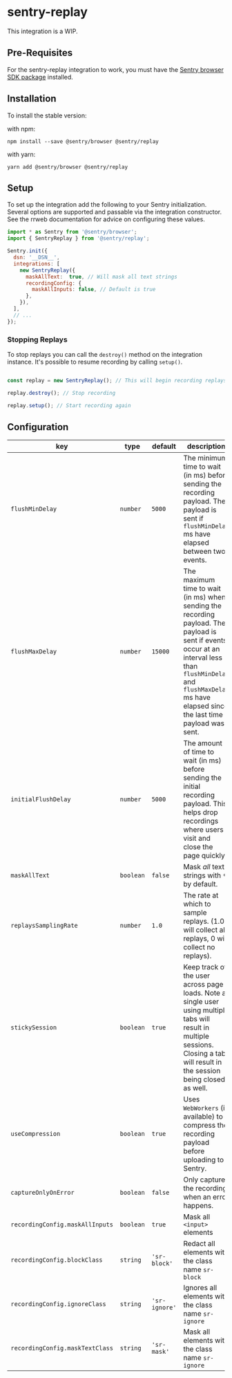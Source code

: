 # sentry-replay

This integration is a WIP.

## Pre-Requisites

For the sentry-replay integration to work, you must have the [Sentry browser SDK package](https://www.npmjs.com/package/@sentry/browser) installed.

## Installation

To install the stable version:

with npm:

```shell
npm install --save @sentry/browser @sentry/replay
```

with yarn:

```shell
yarn add @sentry/browser @sentry/replay
```

## Setup

To set up the integration add the following to your Sentry initialization. Several options are supported and passable via the integration constructor.
See the rrweb documentation for advice on configuring these values.


```javascript
import * as Sentry from '@sentry/browser';
import { SentryReplay } from '@sentry/replay';

Sentry.init({
  dsn: '__DSN__',
  integrations: [
    new SentryReplay({
      maskAllText:  true, // Will mask all text strings
      recordingConfig: {
        maskAllInputs: false, // Default is true
      },
    }),
  ],
  // ...
});
```

### Stopping Replays

To stop replays you can call the `destroy()` method on the integration instance. It's possible to resume recording by calling `setup()`.

```javascript

const replay = new SentryReplay(); // This will begin recording replays

replay.destroy(); // Stop recording

replay.setup(); // Start recording again
```

## Configuration

| key | type | default | description |
| --- | ---- | ------- | ----------- |
| `flushMinDelay` | `number` | `5000` | The minimum time to wait (in ms) before sending the recording payload. The payload is sent if `flushMinDelay` ms have elapsed between two events. |
| `flushMaxDelay` | `number` | `15000` | The maximum time to wait (in ms) when sending the recording payload. The payload is sent if events occur at an interval less than `flushMinDelay` and `flushMaxDelay` ms have elapsed since the last time a payload was sent. |
| `initialFlushDelay` | `number` | `5000` | The amount of time to wait (in ms) before sending the initial recording payload. This helps drop recordings where users visit and close the page quickly. |
| `maskAllText` | `boolean` | `false` | Mask *all* text strings with `*` by default. |
| `replaysSamplingRate` | `number` | `1.0` | The rate at which to sample replays. (1.0 will collect all replays, 0 will collect no replays). |
| `stickySession` | `boolean` | `true` | Keep track of the user across page loads. Note a single user using multiple tabs will result in multiple sessions. Closing a tab will result in the session being closed as well. |
| `useCompression` | `boolean` | `true` | Uses `WebWorkers` (if available) to compress the recording payload before uploading to Sentry. |
| `captureOnlyOnError` | `boolean` | `false` | Only capture the recording when an error happens. |
| `recordingConfig.maskAllInputs` | `boolean` | `true` | Mask all `<input>` elements |
| `recordingConfig.blockClass` | `string` | `'sr-block'` | Redact all elements with the class name `sr-block` |
| `recordingConfig.ignoreClass` | `string` | `'sr-ignore'` | Ignores all elements with the class name `sr-ignore` |
| `recordingConfig.maskTextClass` | `string` | `'sr-mask'` | Mask all elements with the class name `sr-ignore` |

